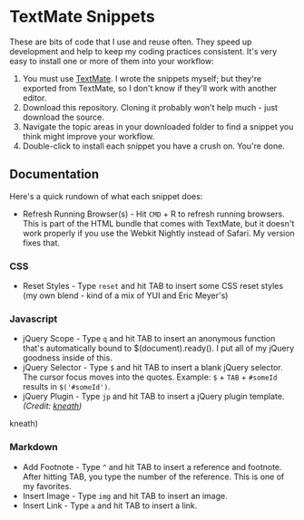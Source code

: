 # TextMate Snippets
These are bits of code that I use and reuse often. They speed up development and help to keep my coding practices consistent. It's very easy to install one or more of them into your workflow:

1. You must use [TextMate](http://macromates.com). I wrote the snippets myself; but they're exported from TextMate, so I don't know if they'll work with another editor.
2. Download this repository. Cloning it probably won't help much - just download the source.
3. Navigate the topic areas in your downloaded folder to find a snippet you think might improve your workflow.
4. Double-click to install each snippet you have a crush on. You're done.

## Documentation
Here's a quick rundown of what each snippet does:

- Refresh Running Browser(s) - Hit `CMD` + R to refresh running browsers. This is part of the HTML bundle that comes with TextMate, but it doesn't work properly if you use the Webkit Nightly instead of Safari. My version fixes that.

### CSS
- Reset Styles - Type `reset` and hit TAB to insert some CSS reset styles (my own blend - kind of a mix of YUI and Eric Meyer's)

### Javascript
- jQuery Scope - Type `q` and hit TAB to insert an anonymous function that's automatically bound to $(document).ready(). I put all of my jQuery goodness inside of this.
- jQuery Selector - Type `$` and hit TAB to insert a blank jQuery selector. The cursor focus moves into the quotes. Example: `$` + `TAB` + `#someId` results in `$('#someId')`.
- jQuery Plugin - Type `jp` and hit TAB to insert a jQuery plugin template. *(Credit: [kneath](http://github.com/kneath/textmate-snippets))*

kneath)

### Markdown
- Add Footnote - Type `^` and hit TAB to insert a reference and footnote. After hitting TAB, you type the number of the reference. This is one of my favorites.
- Insert Image - Type `img` and hit TAB to insert an image.
- Insert Link - Type `a` and hit TAB to insert a link.